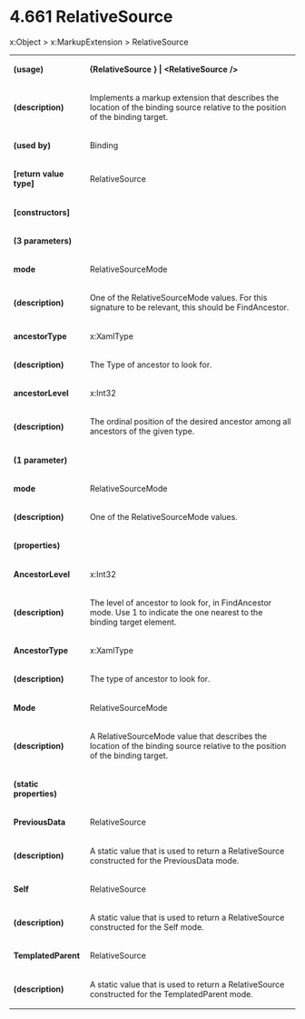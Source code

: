 <html dir="LTR" xmlns:mshelp="http://msdn.microsoft.com/mshelp" xmlns:ddue="http://ddue.schemas.microsoft.com/authoring/2003/5" xmlns:xlink="http://www.w3.org/1999/xlink" xmlns:tool="http://www.microsoft.com/tooltip"><body><input type="hidden" id="userDataCache" class="userDataStyle"><input type="hidden" id="hiddenScrollOffset"><img id="dropDownImage" style="display:none; height:0; width:0;" src="../local/drpdown.gif"><img id="dropDownHoverImage" style="display:none; height:0; width:0;" src="../local/drpdown_orange.gif"><img id="collapseImage" style="display:none; height:0; width:0;" src="../local/collapse.gif"><img id="expandImage" style="display:none; height:0; width:0;" src="../local/exp.gif"><img id="collapseAllImage" style="display:none; height:0; width:0;" src="../local/collall.gif"><img id="expandAllImage" style="display:none; height:0; width:0;" src="../local/expall.gif"><img id="copyImage" style="display:none; height:0; width:0;" src="../local/copycode.gif"><img id="copyHoverImage" style="display:none; height:0; width:0;" src="../local/copycodeHighlight.gif"><div id="header"><h1 class="heading">4.661 RelativeSource</h1></div><div id="mainSection"><div id="mainBody"><div id="allHistory" class="saveHistory" onsave="saveAll()" onload="loadAll()"></div>




<p xmlns:wsd="http://wsdev.schemas.microsoft.com/authoring/2008/2" xmlns:msxsl="urn:schemas-microsoft-com:xslt" xmlns:script="urn:script" xmlns:build="urn:build">
<div id="sectionSection0" class="section" name="collapseableSection"><content xmlns="http://ddue.schemas.microsoft.com/authoring/2003/5" xmlns:wsd="http://wsdev.schemas.microsoft.com/authoring/2008/2" xmlns:msxsl="urn:schemas-microsoft-com:xslt" xmlns:script="urn:script" xmlns:build="urn:build">
				</content></div><div id="sectionSection1" class="section" name="collapseableSection"><content xmlns="http://ddue.schemas.microsoft.com/authoring/2003/5" xmlns:wsd="http://wsdev.schemas.microsoft.com/authoring/2008/2" xmlns:msxsl="urn:schemas-microsoft-com:xslt" xmlns:script="urn:script" xmlns:build="urn:build">
					<p xmlns="">
						<mshelp:link keywords="7badce03-ceb8-4865-86e1-32354d3d3a43" tabindex="0">x:Object</mshelp:link> &gt; <mshelp:link keywords="505d6615-eb04-4c3a-a1e9-95afe8f30fe2" tabindex="0">x:MarkupExtension</mshelp:link> &gt; RelativeSource</p>
					<p xmlns=""><b></b></p><table class="ProtocolAuthoredTable" xmlns=""><tr>
								<td>
									<p>
										<b>(usage)</b>
									</p>
								</td>
								<td>
									<p>
										<b>{RelativeSource } | &lt;RelativeSource /&gt;</b>
									</p>
								</td>
							</tr><tr>
							<td>
								<p>
									<b>(description)</b>
								</p>
							</td>
							<td>
								<p>Implements a markup extension that describes the location of the binding source relative to the position of the binding target.</p>
							</td>
						</tr><tr>
							<td>
								<p>
									<b>(used by)</b>
								</p>
							</td>
							<td>
								<p>
									<mshelp:link keywords="dc1b788c-7d01-498f-ae36-1e2bb3b45b6f" tabindex="0">Binding</mshelp:link>
								</p>
							</td>
						</tr><tr>
							<td>
								<p>
									<b>[return value type]</b>
								</p>
							</td>
							<td>
								<p>RelativeSource</p>
							</td>
						</tr><tr>
							<td>
								<p>
									<b>[constructors]</b>
								</p>
							</td>
							<td>
							</td>
						</tr><tr>
							<td>
								<p>
									<b>(3 parameters)</b>
								</p>
							</td>
							<td>
							</td>
						</tr><tr>
							<td>
								<p>
									<b>mode</b>
								</p>
							</td>
							<td>
								<p>
									<mshelp:link keywords="4b554dac-3c1c-420a-a275-5a3426c7c46d" tabindex="0">RelativeSourceMode</mshelp:link>
								</p>
							</td>
						</tr><tr>
							<td>
								<p>
									<b>(description)</b>
								</p>
							</td>
							<td>
								<p>One of the RelativeSourceMode values. For this signature to be relevant, this should be FindAncestor.</p>
							</td>
						</tr><tr>
							<td>
								<p>
									<b>ancestorType</b>
								</p>
							</td>
							<td>
								<p>
									<mshelp:link keywords="9e0acd65-8db5-4230-85e7-6093a1426f0d" tabindex="0">x:XamlType</mshelp:link>
								</p>
							</td>
						</tr><tr>
							<td>
								<p>
									<b>(description)</b>
								</p>
							</td>
							<td>
								<p>The Type of ancestor to look for.</p>
							</td>
						</tr><tr>
							<td>
								<p>
									<b>ancestorLevel</b>
								</p>
							</td>
							<td>
								<p>
									<mshelp:link keywords="d850bb38-448e-4d1c-b369-aa6b616d7f73" tabindex="0">x:Int32</mshelp:link>
								</p>
							</td>
						</tr><tr>
							<td>
								<p>
									<b>(description)</b>
								</p>
							</td>
							<td>
								<p>The ordinal position of the desired ancestor among all ancestors of the given type.</p>
							</td>
						</tr><tr>
							<td>
								<p>
									<b>(1 parameter)</b>
								</p>
							</td>
							<td>
							</td>
						</tr><tr>
							<td>
								<p>
									<b>mode</b>
								</p>
							</td>
							<td>
								<p>
									<mshelp:link keywords="4b554dac-3c1c-420a-a275-5a3426c7c46d" tabindex="0">RelativeSourceMode</mshelp:link>
								</p>
							</td>
						</tr><tr>
							<td>
								<p>
									<b>(description)</b>
								</p>
							</td>
							<td>
								<p>One of the RelativeSourceMode values.</p>
							</td>
						</tr><tr>
							<td>
								<p>
									<b>(properties)</b>
								</p>
							</td>
							<td>
							</td>
						</tr><tr>
							<td>
								<p>
									<b>AncestorLevel</b>
								</p>
							</td>
							<td>
								<p>
									<mshelp:link keywords="d850bb38-448e-4d1c-b369-aa6b616d7f73" tabindex="0">x:Int32</mshelp:link>
								</p>
							</td>
						</tr><tr>
							<td>
								<p>
									<b>(description)</b>
								</p>
							</td>
							<td>
								<p>The level of ancestor to look for, in FindAncestor mode. Use 1 to indicate the one nearest to the binding target element.</p>
							</td>
						</tr><tr>
							<td>
								<p>
									<b>AncestorType</b>
								</p>
							</td>
							<td>
								<p>
									<mshelp:link keywords="9e0acd65-8db5-4230-85e7-6093a1426f0d" tabindex="0">x:XamlType</mshelp:link>
								</p>
							</td>
						</tr><tr>
							<td>
								<p>
									<b>(description)</b>
								</p>
							</td>
							<td>
								<p>The type of ancestor to look for.</p>
							</td>
						</tr><tr>
							<td>
								<p>
									<b>Mode</b>
								</p>
							</td>
							<td>
								<p>
									<mshelp:link keywords="4b554dac-3c1c-420a-a275-5a3426c7c46d" tabindex="0">RelativeSourceMode</mshelp:link>
								</p>
							</td>
						</tr><tr>
							<td>
								<p>
									<b>(description)</b>
								</p>
							</td>
							<td>
								<p>A RelativeSourceMode value that describes the location of the binding source relative to the position of the binding target.</p>
							</td>
						</tr><tr>
							<td>
								<p>
									<b>(static properties)</b>
								</p>
							</td>
							<td>
							</td>
						</tr><tr>
							<td>
								<p>
									<b>PreviousData</b>
								</p>
							</td>
							<td>
								<p>RelativeSource</p>
							</td>
						</tr><tr>
							<td>
								<p>
									<b>(description)</b>
								</p>
							</td>
							<td>
								<p>A static value that is used to return a RelativeSource constructed for the PreviousData mode.</p>
							</td>
						</tr><tr>
							<td>
								<p>
									<b>Self</b>
								</p>
							</td>
							<td>
								<p>RelativeSource</p>
							</td>
						</tr><tr>
							<td>
								<p>
									<b>(description)</b>
								</p>
							</td>
							<td>
								<p>A static value that is used to return a RelativeSource constructed for the Self mode.</p>
							</td>
						</tr><tr>
							<td>
								<p>
									<b>TemplatedParent</b>
								</p>
							</td>
							<td>
								<p>RelativeSource</p>
							</td>
						</tr><tr>
							<td>
								<p>
									<b>(description)</b>
								</p>
							</td>
							<td>
								<p>A static value that is used to return a RelativeSource constructed for the TemplatedParent mode.</p>
							</td>
						</tr></table>
				</content></div><!--[if gte IE 5]>
			<tool:tip element="languageFilterToolTip" avoidmouse="false"/>
		<![endif]--></div><a name="feedback"></a><span></span></div></body></html>